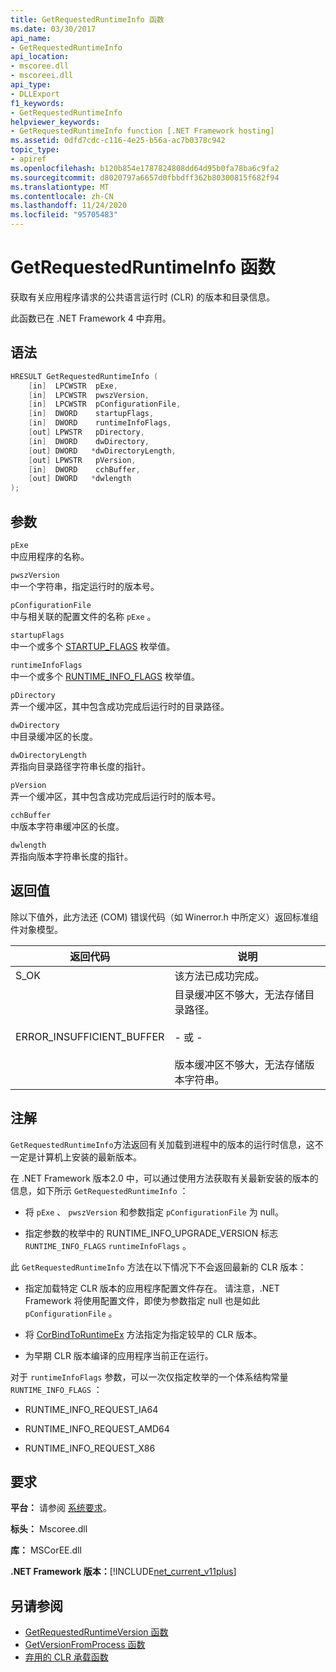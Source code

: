 ```yaml
---
title: GetRequestedRuntimeInfo 函数
ms.date: 03/30/2017
api_name:
- GetRequestedRuntimeInfo
api_location:
- mscoree.dll
- mscoreei.dll
api_type:
- DLLExport
f1_keywords:
- GetRequestedRuntimeInfo
helpviewer_keywords:
- GetRequestedRuntimeInfo function [.NET Framework hosting]
ms.assetid: 0dfd7cdc-c116-4e25-b56a-ac7b0378c942
topic_type:
- apiref
ms.openlocfilehash: b120b854e1787824808dd64d95b0fa78ba6c9fa2
ms.sourcegitcommit: d8020797a6657d0fbbdff362b80300815f682f94
ms.translationtype: MT
ms.contentlocale: zh-CN
ms.lasthandoff: 11/24/2020
ms.locfileid: "95705483"
---
```

# <a name="getrequestedruntimeinfo-function"></a>GetRequestedRuntimeInfo 函数

获取有关应用程序请求的公共语言运行时 (CLR) 的版本和目录信息。  
  
 此函数已在 .NET Framework 4 中弃用。  
  
## <a name="syntax"></a>语法  
  
```cpp  
HRESULT GetRequestedRuntimeInfo (  
    [in]  LPCWSTR  pExe,
    [in]  LPCWSTR  pwszVersion,
    [in]  LPCWSTR  pConfigurationFile,
    [in]  DWORD    startupFlags,
    [in]  DWORD    runtimeInfoFlags,
    [out] LPWSTR   pDirectory,
    [in]  DWORD    dwDirectory,
    [out] DWORD   *dwDirectoryLength,
    [out] LPWSTR   pVersion,
    [in]  DWORD    cchBuffer,
    [out] DWORD   *dwlength  
);  
```  
  
## <a name="parameters"></a>参数  

 `pExe`  
 中应用程序的名称。  
  
 `pwszVersion`  
 中一个字符串，指定运行时的版本号。  
  
 `pConfigurationFile`  
 中与相关联的配置文件的名称 `pExe` 。  
  
 `startupFlags`  
 中一个或多个 [STARTUP_FLAGS](startup-flags-enumeration.md) 枚举值。  
  
 `runtimeInfoFlags`  
 中一个或多个 [RUNTIME_INFO_FLAGS](runtime-info-flags-enumeration.md) 枚举值。  
  
 `pDirectory`  
 弄一个缓冲区，其中包含成功完成后运行时的目录路径。  
  
 `dwDirectory`  
 中目录缓冲区的长度。  
  
 `dwDirectoryLength`  
 弄指向目录路径字符串长度的指针。  
  
 `pVersion`  
 弄一个缓冲区，其中包含成功完成后运行时的版本号。  
  
 `cchBuffer`  
 中版本字符串缓冲区的长度。  
  
 `dwlength`  
 弄指向版本字符串长度的指针。  
  
## <a name="return-value"></a>返回值  

 除以下值外，此方法还 (COM) 错误代码（如 Winerror.h 中所定义）返回标准组件对象模型。  
  
|返回代码|说明|  
|-----------------|-----------------|  
|S_OK|该方法已成功完成。|  
|ERROR_INSUFFICIENT_BUFFER|目录缓冲区不够大，无法存储目录路径。<br /><br /> - 或 -<br /><br /> 版本缓冲区不够大，无法存储版本字符串。|  
  
## <a name="remarks"></a>注解  

 `GetRequestedRuntimeInfo`方法返回有关加载到进程中的版本的运行时信息，这不一定是计算机上安装的最新版本。  
  
 在 .NET Framework 版本2.0 中，可以通过使用方法获取有关最新安装的版本的信息，如下所示 `GetRequestedRuntimeInfo` ：  
  
- 将 `pExe` 、 `pwszVersion` 和参数指定 `pConfigurationFile` 为 null。  
  
- 指定参数的枚举中的 RUNTIME_INFO_UPGRADE_VERSION 标志 `RUNTIME_INFO_FLAGS` `runtimeInfoFlags` 。  
  
 此 `GetRequestedRuntimeInfo` 方法在以下情况下不会返回最新的 CLR 版本：  
  
- 指定加载特定 CLR 版本的应用程序配置文件存在。 请注意，.NET Framework 将使用配置文件，即使为参数指定 null 也是如此 `pConfigurationFile` 。  
  
- 将 [CorBindToRuntimeEx](corbindtoruntimeex-function.md) 方法指定为指定较早的 CLR 版本。  
  
- 为早期 CLR 版本编译的应用程序当前正在运行。  
  
 对于 `runtimeInfoFlags` 参数，可以一次仅指定枚举的一个体系结构常量 `RUNTIME_INFO_FLAGS` ：  
  
- RUNTIME_INFO_REQUEST_IA64  
  
- RUNTIME_INFO_REQUEST_AMD64  
  
- RUNTIME_INFO_REQUEST_X86  
  
## <a name="requirements"></a>要求  

 **平台：** 请参阅 [系统要求](../../get-started/system-requirements.md)。  
  
 **标头：** Mscoree.dll  
  
 **库：** MSCorEE.dll  
  
 **.NET Framework 版本：**[!INCLUDE[net_current_v11plus](../../../../includes/net-current-v11plus-md.md)]  
  
## <a name="see-also"></a>另请参阅

- [GetRequestedRuntimeVersion 函数](getrequestedruntimeversion-function.md)
- [GetVersionFromProcess 函数](getversionfromprocess-function.md)
- [弃用的 CLR 承载函数](deprecated-clr-hosting-functions.md)
